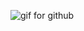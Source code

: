 ![gif for github](https://github.com/almej21/moveo-remote_sessions_task/assets/101586426/7f8a8482-3cb4-404f-b20f-bdc527f7a190)
